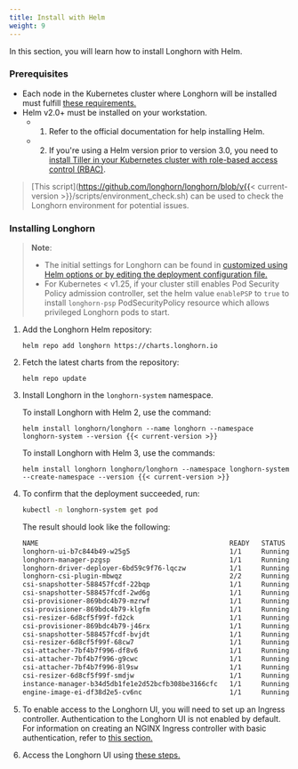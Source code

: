 ```yaml
---
title: Install with Helm
weight: 9
---
```


In this section, you will learn how to install Longhorn with Helm.

### Prerequisites

- Each node in the Kubernetes cluster where Longhorn will be installed must fulfill [these requirements.](../#installation-requirements)
- Helm v2.0+ must be installed on your workstation.
  - 1. Refer to the official documentation for help installing Helm.
  - 2. If you're using a Helm version prior to version 3.0, you need to [install Tiller in your Kubernetes cluster with role-based access control (RBAC)](https://v2.helm.sh/docs/using_helm/#tiller-namespaces-and-rbac).

> [This script](https://github.com/longhorn/longhorn/blob/v{{< current-version >}}/scripts/environment_check.sh) can be used to check the Longhorn environment for potential issues.

### Installing Longhorn


> **Note**:
> * The initial settings for Longhorn can be found in [customized using Helm options or by editing the deployment configuration file.](../../../advanced-resources/deploy/customizing-default-settings/#using-helm)
> * For Kubernetes < v1.25, if your cluster still enables Pod Security Policy admission controller, set the helm value `enablePSP` to `true` to install `longhorn-psp` PodSecurityPolicy resource which allows privileged Longhorn pods to start.


1. Add the Longhorn Helm repository:

    ```shell
   helm repo add longhorn https://charts.longhorn.io
    ```

2. Fetch the latest charts from the repository:

    ```shell
   helm repo update
    ```

3. Install Longhorn in the `longhorn-system` namespace.

    To install Longhorn with Helm 2, use the command:

    ```shell
    helm install longhorn/longhorn --name longhorn --namespace longhorn-system --version {{< current-version >}}
    ```

    To install Longhorn with Helm 3, use the commands:

    ```shell
    helm install longhorn longhorn/longhorn --namespace longhorn-system --create-namespace --version {{< current-version >}}
    ```

4. To confirm that the deployment succeeded, run:

    ```bash
    kubectl -n longhorn-system get pod
    ```

    The result should look like the following:

    ```bash
    NAME                                                READY   STATUS    RESTARTS   AGE
    longhorn-ui-b7c844b49-w25g5                         1/1     Running   0          2m41s
    longhorn-manager-pzgsp                              1/1     Running   0          2m41s
    longhorn-driver-deployer-6bd59c9f76-lqczw           1/1     Running   0          2m41s
    longhorn-csi-plugin-mbwqz                           2/2     Running   0          100s
    csi-snapshotter-588457fcdf-22bqp                    1/1     Running   0          100s
    csi-snapshotter-588457fcdf-2wd6g                    1/1     Running   0          100s
    csi-provisioner-869bdc4b79-mzrwf                    1/1     Running   0          101s
    csi-provisioner-869bdc4b79-klgfm                    1/1     Running   0          101s
    csi-resizer-6d8cf5f99f-fd2ck                        1/1     Running   0          101s
    csi-provisioner-869bdc4b79-j46rx                    1/1     Running   0          101s
    csi-snapshotter-588457fcdf-bvjdt                    1/1     Running   0          100s
    csi-resizer-6d8cf5f99f-68cw7                        1/1     Running   0          101s
    csi-attacher-7bf4b7f996-df8v6                       1/1     Running   0          101s
    csi-attacher-7bf4b7f996-g9cwc                       1/1     Running   0          101s
    csi-attacher-7bf4b7f996-8l9sw                       1/1     Running   0          101s
    csi-resizer-6d8cf5f99f-smdjw                        1/1     Running   0          101s
    instance-manager-b34d5db1fe1e2d52bcfb308be3166cfc   1/1     Running   0          114s
    engine-image-ei-df38d2e5-cv6nc                      1/1     Running   0          114s
    ```

5. To enable access to the Longhorn UI, you will need to set up an Ingress controller. Authentication to the Longhorn UI is not enabled by default. For information on creating an NGINX Ingress controller with basic authentication, refer to [this section.](../../accessing-the-ui/longhorn-ingress)

6. Access the Longhorn UI using [these steps.](../../accessing-the-ui)
